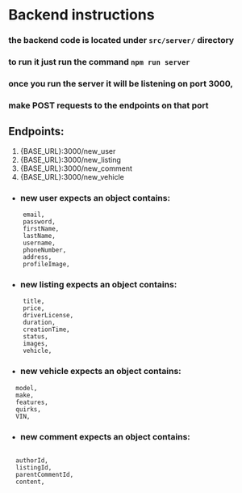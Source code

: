 # Backend instructions

### the backend code is located under `src/server/` directory 

### to run it just run the command `npm run server`

### once you run the server it will be listening on port 3000, 
### make POST requests to the endpoints on that port

## Endpoints:
1. {BASE_URL}:3000/new_user
2. {BASE_URL}:3000/new_listing
3. {BASE_URL}:3000/new_comment
4. {BASE_URL}:3000/new_vehicle


- ### new user expects an object contains:
```
    email,
    password,
    firstName,
    lastName,
    username,
    phoneNumber,
    address,
    profileImage,
```

- ### new listing expects an object contains:
```
    title,
    price,
    driverLicense,
    duration,
    creationTime,
    status,
    images,
    vehicle,
```

- ### new vehicle expects an object contains:

```
  model,
  make,
  features,
  quirks,
  VIN,
```

- ### new comment expects an object contains:

```

  authorId,
  listingId,
  parentCommentId,
  content,

```








